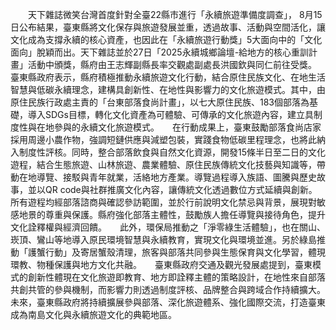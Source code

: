 　　天下雜誌微笑台灣首度針對全臺22縣市進行「永續旅遊準備度調查」， 8月15日公布結果，臺東縣將文化保存與旅遊發展並重，透過故事、活動與空間活化，讓文化成為支撐永續的核心資產，也因此在「永續旅遊行動獎」5大面向中的「文化面向」脫穎而出。天下雜誌並於27日「2025永續城鄉論壇-給地方的核心重訓計畫」活動中頒獎，縣府由王志輝副縣長率交觀處副處長洪國欽與同仁前往受獎。　　臺東縣政府表示，縣府積極推動永續旅遊文化行動，結合原住民族文化、在地生活智慧與低碳永續理念，建構具創新性、在地性與影響力的文化旅遊模式。其中，由原住民族行政處主責的「台東部落食尚計畫」，以七大原住民族、183個部落為基礎，導入SDGs目標，轉化文化資產為可體驗、可傳承的文化旅遊內容，建立具制度性與在地參與的永續文化旅遊模式。　　在行動成果上，臺東鼓勵部落食尚店家採用周邊小農作物，強調短鏈供應與減塑包裝，實踐食物低碳里程理念，也將此納入制度性評核。同時，整合部落飲食與自然文化資源，開發15條半日至二日的文化遊程，結合生態旅遊、山林旅遊、農業體驗、原住民族傳統文化技藝與知識等，帶動在地導覽、接駁與青年就業，活絡地方產業。導覽過程導入族語、圖騰與歷史故事，並以QR code與社群推廣文化內容，讓傳統文化透過數位方式延續與創新。所有遊程均經部落諮商與確認參訪範圍，並於行前說明文化禁忌與背景，展現對敏感地景的尊重與保護。縣府強化部落主體性，鼓勵族人擔任導覽與接待角色，提升文化詮釋權與經濟回饋。　　此外，環保局推動之「淨零綠生活體驗」，也在關山、崁頂、鸞山等地導入原民環境智慧與永續教育，實現文化與環境並進。另於綠島推動「護蟹行動」及寄居蟹殼清理，旅客與部落共同參與生態保育與文化學習，體現環教、物種保護與地方文化共融。　　臺東縣政府交通及觀光發展處提到，臺東模式的創新性體現在文化旅遊即教育、地方即詮釋主體的策略設計，在地性來自部落共創共管的參與機制，而影響力則透過制度評核、品牌整合與跨域合作持續擴大。未來，臺東縣政府將持續擴展參與部落、深化旅遊體系、強化國際交流，打造臺東成為南島文化與永續旅遊文化的典範地區。